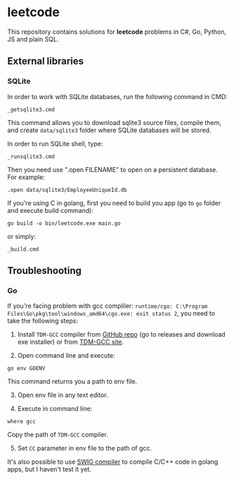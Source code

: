# leetcode 

This repository contains solutions for **leetcode** problems in C#, Go, Python, JS and plain SQL. 

## External libraries 

### SQLite

In order to work with SQLite databases, run the following command in CMD: 
```
_getsqlite3.cmd
```

This command allows you to download sqlite3 source files, compile them, and create `data/sqlite3` folder where SQLite databases will be stored. 

In order to run SQLite shell, type: 
```
_runsqlite3.cmd
```

Then you need use ".open FILENAME" to open on a persistent database. For example: 
```
.open data/sqlite3/EmployeeUniqueId.db
```

If you're using C in golang, first you need to build you app (go to `go` folder and execute build command): 
```
go build -o bin/leetcode.exe main.go 
```
or simply: 
```
_build.cmd
```

## Troubleshooting 

### Go 

If you're facing problem with gcc compliler: `runtime/cgo: C:\Program Files\Go\pkg\tool\windows_amd64\cgo.exe: exit status 2`, you need to take the following steps: 
1. Install `TDM-GCC` compiler from [GitHub repo](https://github.com/jmeubank/tdm-gcc) (go to releases and download exe installer) or from [TDM-GCC site](https://jmeubank.github.io/tdm-gcc/download/). 

2. Open command line and execute: 
```
go env GOENV
```
This command returns you a path to env file. 

3. Open env file in any text editor. 

4. Execute in command line:
```
where gcc
```
Copy the path of `TDM-GCC` compiler. 

5. Set `CC` parameter in env file to the path of gcc. 

It's also possible to use [SWIG compiler](https://github.com/swig/swig) to compile C/C++ code in golang apps, but I haven't test it yet. 
